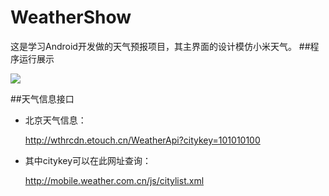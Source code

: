 # WeatherShow
这是学习Android开发做的天气预报项目，其主界面的设计模仿小米天气。
##程序运行展示

![](http://7xoi5h.com1.z0.glb.clouddn.com/weathershow_pic1.gif)

##天气信息接口
* 北京天气信息：

	http://wthrcdn.etouch.cn/WeatherApi?citykey=101010100

* 其中citykey可以在此网址查询：

	http://mobile.weather.com.cn/js/citylist.xml
